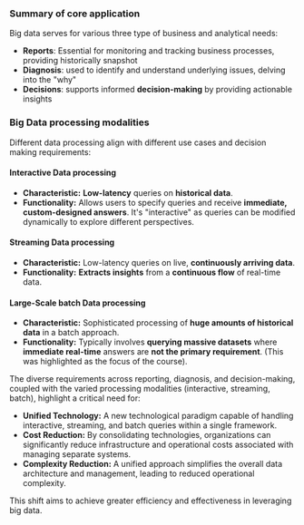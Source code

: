 ### Summary of core application
Big data serves for various three type of business and analytical needs:
- **Reports**: Essential for monitoring and tracking business processes, providing historically snapshot
- **Diagnosis**: used to identify and understand underlying issues, delving into the "why"
- **Decisions**: supports informed **decision-making** by providing actionable insights

### Big Data processing modalities
Different data processing align with different use cases and decision making requirements:
#### Interactive Data processing 
- **Characteristic:** **Low-latency** queries on **historical data**.
- **Functionality:** Allows users to specify queries and receive **immediate, custom-designed answers**. It's "interactive" as queries can be modified dynamically to explore different perspectives.
#### Streaming Data processing
- **Characteristic:** Low-latency queries on live, **continuously arriving data**.
- **Functionality:** **Extracts insights** from a **continuous flow** of real-time data.
#### Large-Scale batch Data processing
- **Characteristic:** Sophisticated processing of **huge amounts of historical data** in a batch approach.
- **Functionality:** Typically involves **querying massive datasets** where **immediate real-time** answers are **not the primary requirement**. (This was highlighted as the focus of the course).

The diverse requirements across reporting, diagnosis, and decision-making, coupled with the varied processing modalities (interactive, streaming, batch), highlight a critical need for:

- **Unified Technology:** A new technological paradigm capable of handling interactive, streaming, and batch queries within a single framework.
- **Cost Reduction:** By consolidating technologies, organizations can significantly reduce infrastructure and operational costs associated with managing separate systems.
- **Complexity Reduction:** A unified approach simplifies the overall data architecture and management, leading to reduced operational complexity.

This shift aims to achieve greater efficiency and effectiveness in leveraging big data.
